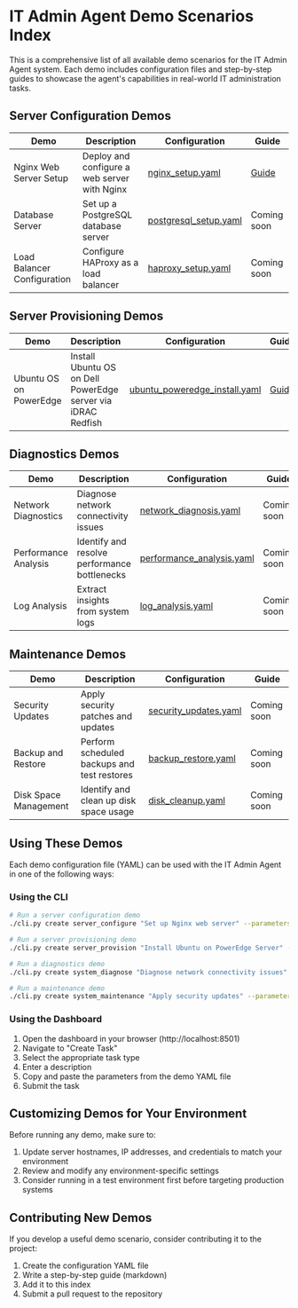 # IT Admin Agent Demo Scenarios Index

This is a comprehensive list of all available demo scenarios for the IT Admin Agent system. Each demo includes configuration files and step-by-step guides to showcase the agent's capabilities in real-world IT administration tasks.

## Server Configuration Demos

| Demo | Description | Configuration | Guide |
|------|-------------|---------------|-------|
| Nginx Web Server Setup | Deploy and configure a web server with Nginx | [nginx_setup.yaml](server_config/nginx_setup.yaml) | [Guide](server_config/nginx_setup_guide.md) |
| Database Server | Set up a PostgreSQL database server | [postgresql_setup.yaml](server_config/postgresql_setup.yaml) | Coming soon |
| Load Balancer Configuration | Configure HAProxy as a load balancer | [haproxy_setup.yaml](server_config/haproxy_setup.yaml) | Coming soon |

## Server Provisioning Demos

| Demo | Description | Configuration | Guide |
|------|-------------|---------------|-------|
| Ubuntu OS on PowerEdge | Install Ubuntu OS on Dell PowerEdge server via iDRAC Redfish | [ubuntu_poweredge_install.yaml](server_provisioning/ubuntu_poweredge_install.yaml) | [Guide](server_provisioning/ubuntu_poweredge_install_guide.md) |

## Diagnostics Demos

| Demo | Description | Configuration | Guide |
|------|-------------|---------------|-------|
| Network Diagnostics | Diagnose network connectivity issues | [network_diagnosis.yaml](diagnostics/network_diagnosis.yaml) | Coming soon |
| Performance Analysis | Identify and resolve performance bottlenecks | [performance_analysis.yaml](diagnostics/performance_analysis.yaml) | Coming soon |
| Log Analysis | Extract insights from system logs | [log_analysis.yaml](diagnostics/log_analysis.yaml) | Coming soon |

## Maintenance Demos

| Demo | Description | Configuration | Guide |
|------|-------------|---------------|-------|
| Security Updates | Apply security patches and updates | [security_updates.yaml](maintenance/security_updates.yaml) | Coming soon |
| Backup and Restore | Perform scheduled backups and test restores | [backup_restore.yaml](maintenance/backup_restore.yaml) | Coming soon |
| Disk Space Management | Identify and clean up disk space usage | [disk_cleanup.yaml](maintenance/disk_cleanup.yaml) | Coming soon |

## Using These Demos

Each demo configuration file (YAML) can be used with the IT Admin Agent in one of the following ways:

### Using the CLI

```bash
# Run a server configuration demo
./cli.py create server_configure "Set up Nginx web server" --parameters-file demos/server_config/nginx_setup.yaml

# Run a server provisioning demo
./cli.py create server_provision "Install Ubuntu on PowerEdge Server" --parameters-file demos/server_provisioning/ubuntu_poweredge_install.yaml

# Run a diagnostics demo
./cli.py create system_diagnose "Diagnose network connectivity issues" --parameters-file demos/diagnostics/network_diagnosis.yaml

# Run a maintenance demo
./cli.py create system_maintenance "Apply security updates" --parameters-file demos/maintenance/security_updates.yaml
```

### Using the Dashboard

1. Open the dashboard in your browser (http://localhost:8501)
2. Navigate to "Create Task"
3. Select the appropriate task type
4. Enter a description
5. Copy and paste the parameters from the demo YAML file
6. Submit the task

## Customizing Demos for Your Environment

Before running any demo, make sure to:

1. Update server hostnames, IP addresses, and credentials to match your environment
2. Review and modify any environment-specific settings
3. Consider running in a test environment first before targeting production systems

## Contributing New Demos

If you develop a useful demo scenario, consider contributing it to the project:

1. Create the configuration YAML file
2. Write a step-by-step guide (markdown)
3. Add it to this index
4. Submit a pull request to the repository 
